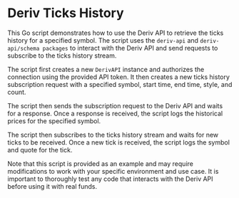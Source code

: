 # Deriv Ticks History

This Go script demonstrates how to use the Deriv API to retrieve the ticks history for a specified symbol. The script uses the `deriv-api` and `deriv-api/schema packages` to interact with the Deriv API and send requests to subscribe to the ticks history stream.

The script first creates a new `DerivAPI` instance and authorizes the connection using the provided API token. It then creates a new ticks history subscription request with a specified symbol, start time, end time, style, and count.

The script then sends the subscription request to the Deriv API and waits for a response. Once a response is received, the script logs the historical prices for the specified symbol.

The script then subscribes to the ticks history stream and waits for new ticks to be received. Once a new tick is received, the script logs the symbol and quote for the tick.

Note that this script is provided as an example and may require modifications to work with your specific environment and use case. It is important to thoroughly test any code that interacts with the Deriv API before using it with real funds.